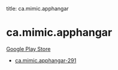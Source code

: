 title: ca.mimic.apphangar
# ca.mimic.apphangar


[Google Play Store](https://play.google.com/store/apps/details?id=ca.mimic.apphangar)


* [ca.mimic.apphangar-291](./ca.mimic.apphangar-291/)